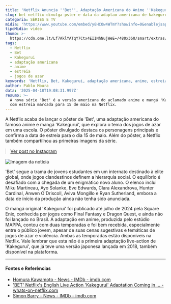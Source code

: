 ```yaml
---
title: 'Netflix Anuncia ''Bet'', Adaptação Americana do Anime ''Kakegurui'''
slug: bet-netflix-divulga-pster-e-data-da-adaptao-americana-de-kakegurui
categoria: SÉRIES E TV
midia: 'https://www.youtube.com/embed/y8HCOw4WTmY?showinfo=0&enablejsapi=1'
tipoMidia: video
thumb: >-
  https://cdn.ome.lt/Lf7AklYATqY7Ctx4EIINhNujWeE=/480x360/smart/extras/conteudos/Captura_de_tela_2025-04-18_155158.png
tags:
  - Netflix
  - Bet
  - Kakegurui
  - adaptação americana
  - anime
  - estreia
  - jogos de azar
keywords: 'Netflix, Bet, Kakegurui, adaptação americana, anime, estreia, jogos de azar'
author: Pablo Moura
data: '2025-04-18T19:08:31.997Z'
resumo: >-
  A nova série 'Bet' é a versão americana do aclamado anime e mangá 'Kakegurui',
  com estreia marcada para 15 de maio na Netflix.
---
```


A Netflix acaba de lançar o pôster de 'Bet', uma adaptação americana do famoso anime e mangá 'Kakegurui', que explora o tema dos jogos de azar em uma escola. O pôster divulgado destaca os personagens principais e confirma a data de estreia para o dia 15 de maio. Além do pôster, a Netflix também compartilhou as primeiras imagens da série.

<blockquote class="instagram-media" data-instgrm-permalink="https://www.instagram.com/p/DImOFdXS_s_captioned/" data-instgrm-version="14" style="width:100%; max-width:540px; margin:1rem auto;"><a href="https://www.instagram.com/p/DImOFdXS_s_captioned/">Ver post no Instagram</a></blockquote>

![Imagem da notícia](https://cdn.ome.lt/7fw22WhKh5RqOLOmfdJcp2s04u4=/fit-in/837x500/smart/uploads/conteudo/fotos/c80d2a1e-c4a8-4b09-8148-4bf0deb2af71.jpg)

'Bet' segue a trama de jovens estudantes em um internato destinado à elite global, onde jogos clandestinos definem a hierarquia social. O equilíbrio é desafiado com a chegada de um enigmático novo aluno. O elenco inclui Miku Martineau, Ayo Solanke, Eve Edwards, Clara Alexandrova, Hunter Cardinal, Anwen O'Driscoll, Aviva Mongillo e Ryan Sutherland, embora a data de início da produção ainda não tenha sido anunciada.

O mangá original 'Kakegurui' foi publicado até julho de 2024 pela Square Enix, conhecida por jogos como Final Fantasy e Dragon Quest, e ainda não foi lançado no Brasil. A adaptação em anime, produzida pelo estúdio MAPPA, contou com duas temporadas e foi bem recebida, especialmente entre o público jovem, apesar de suas cenas sugestivas e temáticas de jogos de azar e violência. Ambas as temporadas estão disponíveis na Netflix. Vale lembrar que esta não é a primeira adaptação live-action de 'Kakegurui', que já teve uma versão japonesa lançada em 2018, também disponível na plataforma.

---

#### Fontes e Referências

- [Homura Kawamoto - News - IMDb - imdb.com](https://www.imdb.com/name/nm9126892/news/)
- ['BET' Netflix's English Live Action 'Kakegurui' Adaptation Coming in ... - whats-on-netflix.com](https://www.whats-on-netflix.com/news/netflix-adaptation-of-manga-bet-coming-to-netflix-in-2025/)
- [Simon Barry - News - IMDb - imdb.com](https://www.imdb.com/name/nm0058164/news/)

